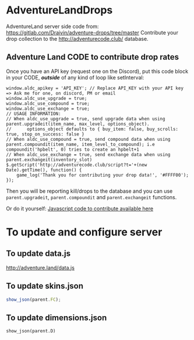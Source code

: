 # AdventureLandDrops
AdventureLand server side code from: https://gitlab.com/Draivin/adventure-drops/tree/master
Contribute your drop collection to the http://adventurecode.club/ database.

## Adventure Land CODE to contribute drop rates
Once you have an API key (request one on the Discord), put this code block in your CODE, _**outside**_ of any kind of loop like setInterval:
```javacript
window.aldc_apikey = 'API_KEY'; // Replace API_KEY with your API key => Ask me for one, on discord, PM or email
window.aldc_use_upgrade = true;
window.aldc_use_compound = true;
window.aldc_use_exchange = true;
// USAGE INFORMATION:
// When aldc_use_upgrade = true, send upgrade data when using parent.upgradeit(item_name, max_level, options_object).
//      options_object defaults to { buy_item: false, buy_scrolls: true, stop_on_success: false }
// When aldc_use_compound = true, send compound data when using parent.compoundit(item_name, item_level_to_compound); i.e compoundit('hpbelt', 0) tries to create an hpbelt+1
// When aldc_use_exchange = true, send exchange data when using parent.exchangeit(inventory_slot)
$.getScript('http://adventurecode.club/script?t='+(new Date).getTime(), function() {
    game_log('Thank you for contributing your drop data!', '#FFFF00');
});
```

Then you will be reporting kill/drops to the database and you can use `parent.upgradeit`, `parent.compoundit` and `parent.exchangeit` functions.

Or do it yourself:
[Javascript code to contribute available here](script.js)

# To update and configure server

## To update data.js
http://adventure.land/data.js

## To update skins.json
```javascript
show_json(parent.FC);
```

## To update dimensions.json
```
show_json(parent.D)
```
